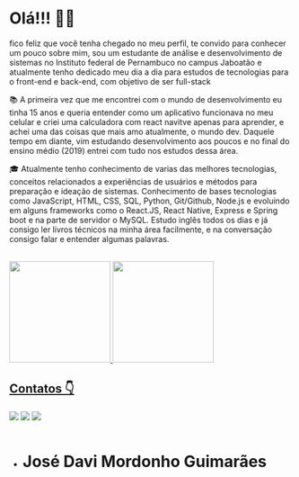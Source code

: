 
<div>
  <h1>Olá!!! 🙋‍♂️ </h1>
  <P>
  fico feliz que você tenha chegado no meu perfil, te convido para conhecer um pouco sobre mim, sou um estudante de análise e desenvolvimento de sistemas no Instituto federal de Pernambuco no campus Jaboatão e atualmente tenho dedicado meu dia a dia para estudos de tecnologias para o front-end e back-end, com objetivo de ser full-stack 

📚 A primeira vez que me encontrei com o mundo de desenvolvimento eu tinha 15 anos e queria entender como um aplicativo funcionava no meu celular e criei uma calculadora com react navitve apenas para aprender, e achei uma das coisas que mais amo atualmente, o mundo dev. Daquele tempo em diante, vim estudando desenvolvimento aos poucos e no final do ensino médio (2019) entrei com tudo nos estudos dessa área.

🎓 Atualmente tenho conhecimento de varias das melhores tecnologias, conceitos relacionados a experiências de usuários e métodos para preparação e ideação de sistemas. Conhecimento de bases tecnologias como JavaScript, HTML, CSS, SQL, Python, Git/Github, Node.js e evoluindo em alguns frameworks como o React.JS, React Native, Express e Spring boot e na parte de servidor o MySQL. Estudo inglês todos os dias e já consigo ler livros técnicos na minha área facilmente, e na conversação consigo falar e entender algumas palavras.
  </p>
</div><br>

<div>
  <a href="https://github.com/Davi-Lv/">
  <img height="180em" src="https://github-readme-stats.vercel.app/api/top-langs/?username=Davi-LV&layout=compact&langs_count=7&theme=codeSTACKr"/>
  <img height="180em" src="https://github-readme-stats.vercel.app/api?username=Davi-LV&show_icons=true&theme=codeSTACKr&include_all_commits=true&count_private=true"/>
</div>
  
<div> 
  <h2>Contatos 👇 </h2>
  <a href="https://www.linkedin.com/in/davi-mordonho-277948236"><img id="linkedIn" align="center" max-width=100%  src="https://img.shields.io/badge/LinkedIn-0077B5?style=for-the-badge&logo=linkedin&logoColor=white"></a>
  <a href="mailto:josedavimordonhoguimaraes@gmail.com"><img id="gmail" align="center" max-width=100%  src="https://img.shields.io/badge/Gmail-D14836?style=for-the-badge&logo=gmail&logoColor=white"></a>
    <a href="https://www.instagram.com/davii_lv/"><img id="instagram" align="center" max-width=100%  src="https://img.shields.io/badge/Instagram-E4405F?style=for-the-badge&logo=instagram&logoColor=white"></a>
</div><br>

 - <h1> José Davi Mordonho Guimarães </h1>
  
<!--
#JoséDaviMordonhoGuimarães
#JoseDaviMordonhoGuimaraes
#josedavimordonhoguimaraes
#josédavimordonhoguimarães
jose davi mordonho guimaraes
josé davi mordonho guimarães
Jose Davi Mordonho Guimaraes
José Davi Mordonho Guimarães
-->
